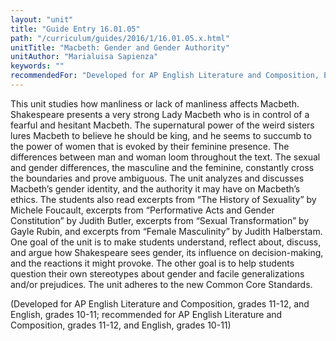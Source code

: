 ```yaml
---
layout: "unit"
title: "Guide Entry 16.01.05"
path: "/curriculum/guides/2016/1/16.01.05.x.html"
unitTitle: "Macbeth: Gender and Gender Authority"
unitAuthor: "Marialuisa Sapienza"
keywords: ""
recommendedFor: "Developed for AP English Literature and Composition, English 10-11, grades 10-12; recommended for AP English Literature and Composition, English 10-11, grades 10-12"
---
```

<main>
<p>
This unit studies how manliness or lack of manliness affects Macbeth. Shakespeare presents a very strong Lady Macbeth who is in control of a fearful and hesitant Macbeth. The supernatural power of the weird sisters lures Macbeth to believe he should be king, and he seems to succumb to the power of women that is evoked by their feminine presence. The differences between man and woman loom throughout the text. The sexual and gender differences, the masculine and the feminine, constantly cross the boundaries and prove ambiguous. The unit analyzes and discusses Macbeth’s gender identity, and the authority it may have on Macbeth’s ethics. The students also read excerpts from “The History of Sexuality” by Michele Foucault, excerpts from “Performative Acts and Gender Constitution” by Judith Butler, excerpts from “Sexual Transformation” by Gayle Rubin, and excerpts from “Female Masculinity” by Judith Halberstam. One goal of the unit is to make students understand, reflect about, discuss, and argue how Shakespeare sees gender, its influence on decision-making, and the reactions it might provoke. The other goal is to help students question their own stereotypes about gender and facile generalizations and/or prejudices. The unit adheres to the new Common Core Standards.
</p>
<p>
(Developed for AP English Literature and Composition, grades 11-12, and English, grades 10-11; recommended for AP English Literature and Composition, grades 11-12, and English, grades 10-11)
</p>
</main>
